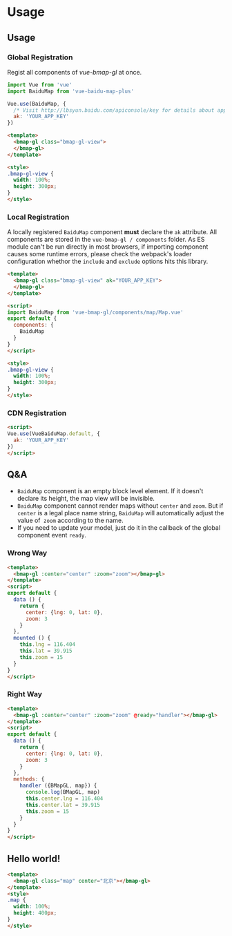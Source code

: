 # Usage

## Usage

### Global Registration

Regist all components of *vue-bmap-gl* at once.

```javascript
import Vue from 'vue'
import BaiduMap from 'vue-baidu-map-plus'

Vue.use(BaiduMap, {
  /* Visit http://lbsyun.baidu.com/apiconsole/key for details about app key. */
  ak: 'YOUR_APP_KEY'
})
```

```html
<template>
  <bmap-gl class="bmap-gl-view">
  </bmap-gl>
</template>

<style>
.bmap-gl-view {
  width: 100%;
  height: 300px;
}
</style>
```

### Local Registration

A locally registered `BaiduMap` component **must** declare the `ak` attribute.
All components are stored in the `vue-bmap-gl / components` folder.
As ES module can't be run directly in most browsers, if importing component causes some runtime errors, please check the webpack's loader configuration whethor the `include` and `exclude` options hits this library.

```html
<template>
  <bmap-gl class="bmap-gl-view" ak="YOUR_APP_KEY">
  </bmap-gl>
</template>

<script>
import BaiduMap from 'vue-bmap-gl/components/map/Map.vue'
export default {
  components: {
    BaiduMap
  }
}
</script>

<style>
.bmap-gl-view {
  width: 100%;
  height: 300px;
}
</style>
```

### CDN Registration

```html
<script>
Vue.use(VueBaiduMap.default, {
  ak: 'YOUR_APP_KEY'
})
</script>
```

## Q&A

- `BaiduMap` component is an empty block level element. If it doesn't declare its height, the map view will be invisible.
- `BaiduMap` component cannot render maps without `center` and `zoom`. But if `center` is a legal place name string, `BaiduMap` will automatically adjust the value of` zoom` according to the name.
- If you need to update your model, just do it in the callback of the global component event `ready`.

### Wrong Way

```html
<template>
  <bmap-gl :center="center" :zoom="zoom"></bmap-gl>
</template>
<script>
export default {
  data () {
    return {
      center: {lng: 0, lat: 0},
      zoom: 3
    }
  },
  mounted () {
    this.lng = 116.404
    this.lat = 39.915
    this.zoom = 15
  }
}
</script>
```

### Right Way

```html
<template>
  <bmap-gl :center="center" :zoom="zoom" @ready="handler"></bmap-gl>
</template>
<script>
export default {
  data () {
    return {
      center: {lng: 0, lat: 0},
      zoom: 3
    }
  },
  methods: {
    handler ({BMapGL, map}) {
      console.log(BMapGL, map)
      this.center.lng = 116.404
      this.center.lat = 39.915
      this.zoom = 15
    }
  }
}
</script>
```

## Hello world!

```html
<template>
  <bmap-gl class="map" center="北京"></bmap-gl>
</template>
<style>
.map {
  width: 100%;
  height: 400px;
}
</style>
```
<doc-preview>
  <bmap-gl class="map" center="北京">
  </bmap-gl>
</doc-preview>
